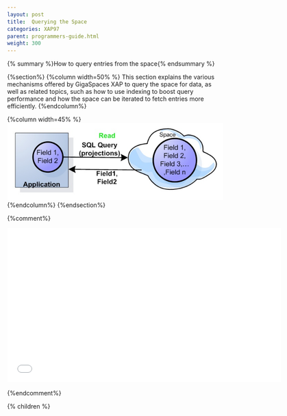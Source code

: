 ```yaml
---
layout: post
title:  Querying the Space
categories: XAP97
parent: programmers-guide.html
weight: 300
---
```


{% summary %}How to query entries from the space{% endsummary %}


{%section%}
{%column width=50% %}
This section explains the various mechanisms offered by GigaSpaces XAP to query the space for data, as well as related topics, such as how to use indexing to boost query performance and how the space can be iterated to fetch entries more efficiently.
{%endcolumn%}

{%column width=45% %}
![space-projections.jpg](/attachment_files/space-projections.jpg)
{%endcolumn%}
{%endsection%}


{%comment%}

<iframe width="640" height="360" src="//www.youtube.com/embed/jC57mId3SMg?feature=player_detailpage" frameborder="0" allowfullscreen></iframe>

{%endcomment%}




{% children %}

